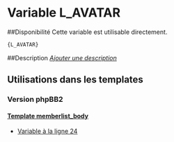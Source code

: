 # Variable L_AVATAR

##Disponibilité
Cette variable est utilisable directement.

```html
{L_AVATAR}
```

##Description
[*Ajouter une description*](https://fa-tvars.appspot.com/var/L_AVATAR)

## Utilisations dans les templates

### Version phpBB2

#### [Template memberlist_body](subsilver/memberlist_body.md#readme)
* [Variable &agrave; la ligne 24](../subsilver/memberlist_body.tpl#L24)